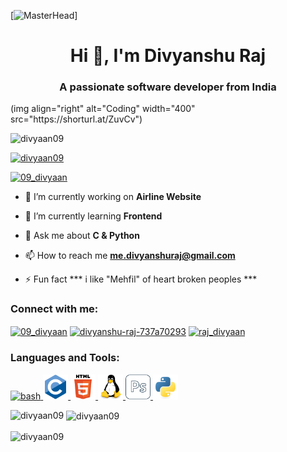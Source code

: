 [![MasterHead](https://repository-images.githubusercontent.com/588181932/e36ec678-7984-4cdd-8e4c-a3932772ff8e)]
<h1 align="center">Hi 👋, I'm Divyanshu Raj</h1>
<h3 align="center">A passionate software developer from India</h3>
(img align="right" alt="Coding" width="400" src="https://shorturl.at/ZuvCv")

<p align="left"> <img src="https://komarev.com/ghpvc/?username=divyaan09&label=Profile%20views&color=0e75b6&style=flat" alt="divyaan09" /> </p>

<p align="left"> <a href="https://github.com/ryo-ma/github-profile-trophy"><img src="https://github-profile-trophy.vercel.app/?username=divyaan09" alt="divyaan09" /></a> </p>

<p align="left"> <a href="https://twitter.com/09_divyaan" target="blank"><img src="https://img.shields.io/twitter/follow/09_divyaan?logo=twitter&style=for-the-badge" alt="09_divyaan" /></a> </p>

- 🔭 I’m currently working on **Airline Website**

- 🌱 I’m currently learning **Frontend**

- 💬 Ask me about **C & Python**

- 📫 How to reach me **me.divyanshuraj@gmail.com**

- ⚡ Fun fact *** i like "Mehfil" of heart broken peoples ***

<h3 align="left">Connect with me:</h3>
<p align="left">
<a href="https://twitter.com/09_divyaan" target="blank"><img align="center" src="https://raw.githubusercontent.com/rahuldkjain/github-profile-readme-generator/master/src/images/icons/Social/twitter.svg" alt="09_divyaan" height="30" width="40" /></a>
<a href="https://linkedin.com/in/divyanshu-raj-737a70293" target="blank"><img align="center" src="https://raw.githubusercontent.com/rahuldkjain/github-profile-readme-generator/master/src/images/icons/Social/linked-in-alt.svg" alt="divyanshu-raj-737a70293" height="30" width="40" /></a>
<a href="https://instagram.com/raj_divyaan" target="blank"><img align="center" src="https://raw.githubusercontent.com/rahuldkjain/github-profile-readme-generator/master/src/images/icons/Social/instagram.svg" alt="raj_divyaan" height="30" width="40" /></a>
</p>

<h3 align="left">Languages and Tools:</h3>
<p align="left"> <a href="https://www.gnu.org/software/bash/" target="_blank" rel="noreferrer"> <img src="https://www.vectorlogo.zone/logos/gnu_bash/gnu_bash-icon.svg" alt="bash" width="40" height="40"/> </a> <a href="https://www.cprogramming.com/" target="_blank" rel="noreferrer"> <img src="https://raw.githubusercontent.com/devicons/devicon/master/icons/c/c-original.svg" alt="c" width="40" height="40"/> </a> <a href="https://www.w3.org/html/" target="_blank" rel="noreferrer"> <img src="https://raw.githubusercontent.com/devicons/devicon/master/icons/html5/html5-original-wordmark.svg" alt="html5" width="40" height="40"/> </a> <a href="https://www.linux.org/" target="_blank" rel="noreferrer"> <img src="https://raw.githubusercontent.com/devicons/devicon/master/icons/linux/linux-original.svg" alt="linux" width="40" height="40"/> </a> <a href="https://www.photoshop.com/en" target="_blank" rel="noreferrer"> <img src="https://raw.githubusercontent.com/devicons/devicon/master/icons/photoshop/photoshop-line.svg" alt="photoshop" width="40" height="40"/> </a> <a href="https://www.python.org" target="_blank" rel="noreferrer"> <img src="https://raw.githubusercontent.com/devicons/devicon/master/icons/python/python-original.svg" alt="python" width="40" height="40"/> </a> </p>

<p><img align="left" src="https://github-readme-stats.vercel.app/api/top-langs?username=divyaan09&show_icons=true&locale=en&layout=compact" alt="divyaan09" /></p>

<p>&nbsp;<img align="center" src="https://github-readme-stats.vercel.app/api?username=divyaan09&show_icons=true&locale=en" alt="divyaan09" /></p>

<p><img align="center" src="https://github-readme-streak-stats.herokuapp.com/?user=divyaan09&" alt="divyaan09" /></p>
